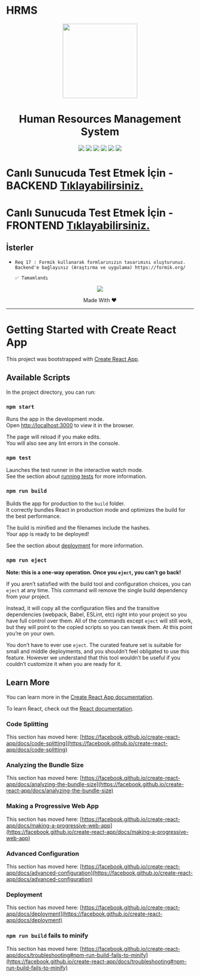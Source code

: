 # HRMS
<p align="center">
  <img width="200" src="https://user-images.githubusercontent.com/51646136/120723372-44bbb900-c4da-11eb-8c94-a32c0dc68961.png"/>
  <h1 align="center">Human Resources Management System</h1>
  <p float="left" align="center">
    <img src="https://img.shields.io/badge/Eclipse-2C2255?style=for-the-badge&logo=eclipse&logoColor=white"/>
    <img src="https://img.shields.io/badge/PostgreSQL-316192?style=for-the-badge&logo=postgresql&logoColor=white"/>
    <img src="https://img.shields.io/badge/Java-ED8B00?style=for-the-badge&logo=java&logoColor=white"/>
    <img src="https://img.shields.io/badge/Spring-6DB33F?style=for-the-badge&logo=spring&logoColor=white"/>
    <img src="https://img.shields.io/badge/React-20232A?style=for-the-badge&logo=react&logoColor=61DAFB"/>
    <img src="https://img.shields.io/badge/Bootstrap-563D7C?style=for-the-badge&logo=bootstrap&logoColor=white"/>
  </p>
</p>
<b><h1>Canlı Sunucuda Test Etmek İçin - BACKEND <a href="https://human-resources-management-sys.herokuapp.com/swagger-ui.html#/">Tıklayabilirsiniz.</a></h1></b>

<b><h1>Canlı Sunucuda Test Etmek İçin - FRONTEND <a href="https://human-resources-management-system.netlify.app/">Tıklayabilirsiniz.</a></h1></b>
<b><h2>İsterler</h2></b>
<ul>
     <li>
  
    Req 17 : Formik kullanarak formlarınızın tasarımını oluşturunuz. 
    Backend'e bağlayınız (Araştırma ve uygulama) https://formik.org/

    ✅ Tamamlandı
  </li>
</ul>
<p align="center">
  <a href="https://instagram.com/abdulkadirkg" target="_blank">
    <img align="center" src="https://img.shields.io/badge/Instagram-E4405F?style=for-the-badge&logo=instagram&logoColor=white"/>
  </a>
</p>
<p align="center">Made With ♥</p>
 <hr/>

# Getting Started with Create React App

This project was bootstrapped with [Create React App](https://github.com/facebook/create-react-app).

## Available Scripts

In the project directory, you can run:

### `npm start`

Runs the app in the development mode.\
Open [http://localhost:3000](http://localhost:3000) to view it in the browser.

The page will reload if you make edits.\
You will also see any lint errors in the console.

### `npm test`

Launches the test runner in the interactive watch mode.\
See the section about [running tests](https://facebook.github.io/create-react-app/docs/running-tests) for more information.

### `npm run build`

Builds the app for production to the `build` folder.\
It correctly bundles React in production mode and optimizes the build for the best performance.

The build is minified and the filenames include the hashes.\
Your app is ready to be deployed!

See the section about [deployment](https://facebook.github.io/create-react-app/docs/deployment) for more information.

### `npm run eject`

**Note: this is a one-way operation. Once you `eject`, you can’t go back!**

If you aren’t satisfied with the build tool and configuration choices, you can `eject` at any time. This command will remove the single build dependency from your project.

Instead, it will copy all the configuration files and the transitive dependencies (webpack, Babel, ESLint, etc) right into your project so you have full control over them. All of the commands except `eject` will still work, but they will point to the copied scripts so you can tweak them. At this point you’re on your own.

You don’t have to ever use `eject`. The curated feature set is suitable for small and middle deployments, and you shouldn’t feel obligated to use this feature. However we understand that this tool wouldn’t be useful if you couldn’t customize it when you are ready for it.

## Learn More

You can learn more in the [Create React App documentation](https://facebook.github.io/create-react-app/docs/getting-started).

To learn React, check out the [React documentation](https://reactjs.org/).

### Code Splitting

This section has moved here: [https://facebook.github.io/create-react-app/docs/code-splitting](https://facebook.github.io/create-react-app/docs/code-splitting)

### Analyzing the Bundle Size

This section has moved here: [https://facebook.github.io/create-react-app/docs/analyzing-the-bundle-size](https://facebook.github.io/create-react-app/docs/analyzing-the-bundle-size)

### Making a Progressive Web App

This section has moved here: [https://facebook.github.io/create-react-app/docs/making-a-progressive-web-app](https://facebook.github.io/create-react-app/docs/making-a-progressive-web-app)

### Advanced Configuration

This section has moved here: [https://facebook.github.io/create-react-app/docs/advanced-configuration](https://facebook.github.io/create-react-app/docs/advanced-configuration)

### Deployment

This section has moved here: [https://facebook.github.io/create-react-app/docs/deployment](https://facebook.github.io/create-react-app/docs/deployment)

### `npm run build` fails to minify

This section has moved here: [https://facebook.github.io/create-react-app/docs/troubleshooting#npm-run-build-fails-to-minify](https://facebook.github.io/create-react-app/docs/troubleshooting#npm-run-build-fails-to-minify)
